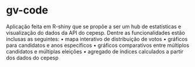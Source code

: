 # gv-code
Aplicação feita em R-shiny que se propõe a ser um hub de estatísticas e visualização do dados da API do cepesp.
Dentre as funcionalidades estão inclusas as seguintes:
    • mapa interativo de distribuição de votos
    • gráficos para candidatos e anos específicos
    • gráficos comparativos entre múltiplos candidatos e múltiplas eleições
    • agregado de índices calculados a partir dos dados do cepesp
